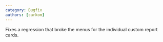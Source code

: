 ```yaml
---
category: Bugfix
authors: [carkom]
---
```


Fixes a regression that broke the menus for the individual custom report cards.
